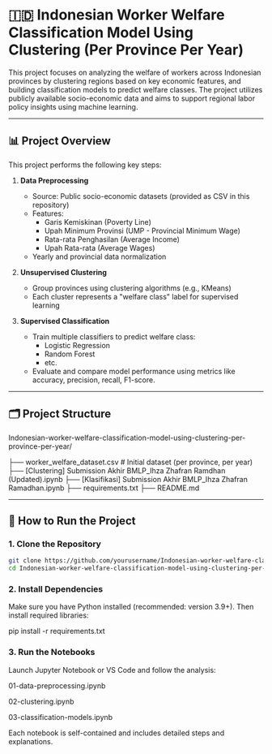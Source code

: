 # 🇮🇩 Indonesian Worker Welfare Classification Model Using Clustering (Per Province Per Year)

This project focuses on analyzing the welfare of workers across Indonesian provinces by clustering regions based on key economic features, and building classification models to predict welfare classes. The project utilizes publicly available socio-economic data and aims to support regional labor policy insights using machine learning.

---

## 📊 Project Overview

This project performs the following key steps:

1. **Data Preprocessing**  
   - Source: Public socio-economic datasets (provided as CSV in this repository)
   - Features:  
     - Garis Kemiskinan (Poverty Line)  
     - Upah Minimum Provinsi (UMP - Provincial Minimum Wage)  
     - Rata-rata Penghasilan (Average Income)  
     - Upah Rata-rata (Average Wages)  
   - Yearly and provincial data normalization

2. **Unsupervised Clustering**  
   - Group provinces using clustering algorithms (e.g., KMeans)
   - Each cluster represents a "welfare class" label for supervised learning

3. **Supervised Classification**  
   - Train multiple classifiers to predict welfare class:
     - Logistic Regression
     - Random Forest
     - etc.
   - Evaluate and compare model performance using metrics like accuracy, precision, recall, F1-score.

---

## 🗂️ Project Structure

Indonesian-worker-welfare-classification-model-using-clustering-per-province-per-year/

├── worker_welfare_dataset.csv # Initial dataset (per province, per year)
├── [Clustering] Submission Akhir BMLP_Ihza Zhafran Ramdhan (Updated).ipynb
├── [Klasifikasi] Submission Akhir BMLP_Ihza Zhafran Ramadhan.ipynb
├── requirements.txt
├── README.md


---

## 🧠 How to Run the Project

### 1. Clone the Repository

```bash
git clone https://github.com/yourusername/Indonesian-worker-welfare-classification-model-using-clustering-per-province-per-year.git
cd Indonesian-worker-welfare-classification-model-using-clustering-per-province-per-year
```

### 2. Install Dependencies
Make sure you have Python installed (recommended: version 3.9+). Then install required libraries:

pip install -r requirements.txt

### 3. Run the Notebooks
Launch Jupyter Notebook or VS Code and follow the analysis:

01-data-preprocessing.ipynb

02-clustering.ipynb

03-classification-models.ipynb

Each notebook is self-contained and includes detailed steps and explanations.

